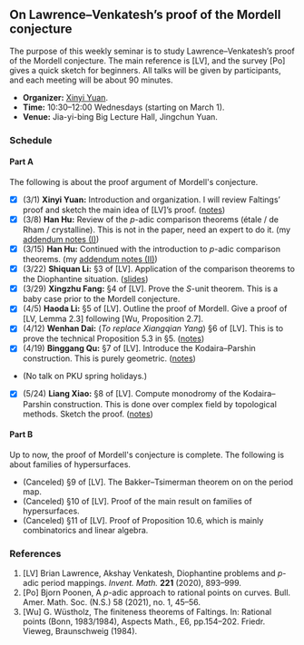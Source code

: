## On Lawrence–Venkatesh’s proof of the Mordell conjecture

  The purpose of this weekly seminar is to study Lawrence–Venkatesh’s proof of the Mordell conjecture. The main reference is [LV], and the survey [Po] gives a quick sketch for beginners. All talks will be given by participants, and each meeting will be about 90 minutes.
  - **Organizer:** [Xinyi Yuan](http://faculty.bicmr.pku.edu.cn/~yxy/).
  - **Time:** 10:30–12:00 Wednesdays (starting on March 1).
  - **Venue:** Jia-yi-bing Big Lecture Hall, Jingchun Yuan.


### Schedule

#### Part A

The following is about the proof argument of Mordell's conjecture.

- [x] (3/1) **Xinyi Yuan:** Introduction and organization. I will review Faltings’ proof and sketch the main idea of [LV]’s proof. ([notes](././LV1.pdf))
- [x] (3/8) **Han Hu:** Review of the _p_-adic comparison theorems (étale / de Rham / crystalline). This is not in the paper, need an expert to do it. (my [addendum notes (I)](././LV2-1.pdf))
- [x] (3/15) **Han Hu:** Continued with the introduction to _p_-adic comparison theorems. (my [addendum notes (II)](././LV2-2.pdf))
- [x] (3/22) **Shiquan Li:** §3 of [LV]. Application of the comparison theorems to the Diophantine situation. ([slides](././LV4.pdf))
- [x] (3/29) **Xingzhu Fang:** §4 of [LV]. Prove the _S_-unit theorem. This is a baby case prior to the Mordell conjecture.
- [x] (4/5) **Haoda Li:** §5 of [LV]. Outline the proof of Mordell. Give a proof of [LV, Lemma 2.3] following [Wu, Proposition 2.7].
- [x] (4/12) **Wenhan Dai:** (_To replace Xiangqian Yang_) §6 of [LV]. This is to prove the technical Proposition 5.3 in §5. ([notes](././LV7.pdf))
- [x] (4/19) **Binggang Qu:** §7 of [LV]. Introduce the Kodaira–Parshin construction. This is purely geometric. ([notes](././LV8.pdf))
- (No talk on PKU spring holidays.)
- [x] (5/24) **Liang Xiao:** §8 of [LV]. Compute monodromy of the Kodaira–Parshin construction. This is done over complex field by topological methods. Sketch the proof. ([notes](././LV9.pdf))




#### Part B

Up to now, the proof of Mordell's conjecture is complete. The following is about families of hypersurfaces.

- (Canceled) §9 of [LV]. The Bakker–Tsimerman theorem on on the period map.
- (Canceled) §10 of [LV]. Proof of the main result on families of hypersurfaces.
- (Canceled) §11 of [LV]. Proof of Proposition 10.6, which is mainly combinatorics and linear algebra.



### References
1. [LV] Brian Lawrence, Akshay Venkatesh, Diophantine problems and _p_-adic period mappings. _Invent. Math._ **221** (2020), 893–999.
2. [Po] Bjorn Poonen, A _p_-adic approach to rational points on curves. Bull. Amer. Math. Soc. (N.S.) 58 (2021), no. 1, 45–56.
3. [Wu] G. Wüstholz, The finiteness theorems of Faltings. In: Rational points (Bonn, 1983/1984), Aspects Math., E6, pp.154–202. Friedr. Vieweg, Braunschweig (1984).